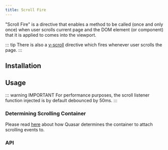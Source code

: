 ```yaml
---
title: Scroll Fire
---
```

"Scroll Fire" is a directive that enables a method to be called (once and only once) when user scrolls current page and the DOM element (or component) that it is applied to comes into the viewport.

::: tip
There is also a [v-scroll](/components/scroll-directive.html) directive which fires whenever user scrolls the page.
:::

## Installation
<doc-installation directives="ScrollFire" />

## Usage

<doc-example title="Basic" file="ScrollFire/Basic" scrollable />

::: warning IMPORTANT
For performance purposes, the scroll listener function injected is by default debounced by 50ms.
:::

### Determining Scrolling Container
Please read [here](/components/scroll-observer#Determining-Scrolling-Container) about how Quasar determines the container to attach scrolling events to.

### API
<doc-api file="ScrollFire" />

